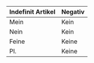 
| Indefinit Artikel | Negativ |
| ----------------- | ------- |
| Mein              | Kein    |
| Nein              | Kein    |
| Feine             | Keine   |
| Pl.               | Keine   |
